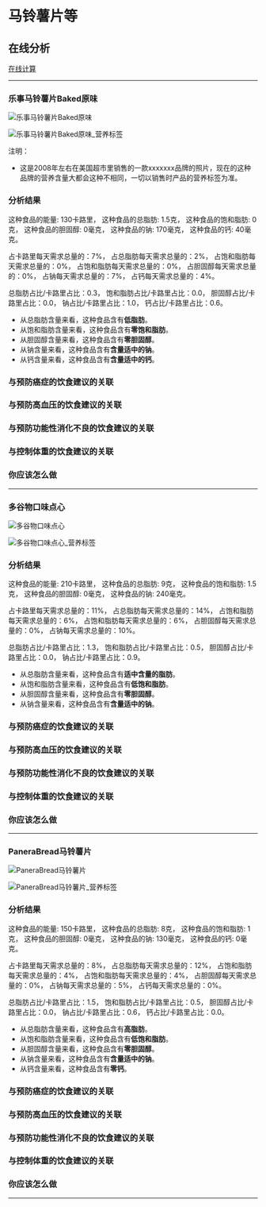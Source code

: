 # 马铃薯片等

## 在线分析

[在线计算](https://jsfiddle.net/quanbinn/f6y5jb8p/)

--------------------

### 乐事马铃薯片Baked原味

![乐事马铃薯片Baked原味](/images/加工食品的分析/马铃薯片等/乐事马铃薯片Baked原味.jpg)

![乐事马铃薯片Baked原味_营养标签](/images/加工食品的分析/马铃薯片等/乐事马铃薯片Baked原味_营养标签.jpg)

注明：

- 这是2008年左右在美国超市里销售的一款xxxxxxx品牌的照片，现在的这种品牌的营养含量大都会这种不相同，一切以销售时产品的营养标签为准。

### 分析结果

这种食品的能量: 130卡路里， 这种食品的总脂肪: 1.5克， 这种食品的饱和脂肪: 0克， 这种食品的胆固醇: 0毫克， 这种食品的钠: 170毫克， 这种食品的钙: 40毫克。

占卡路里每天需求总量的：7%， 占总脂肪每天需求总量的：2%， 占饱和脂肪每天需求总量的：0%， 占饱和脂肪每天需求总量的：0%， 占胆固醇每天需求总量的：0%， 占钠每天需求总量的：7%， 占钙每天需求总量的：4%。

总脂肪占比/卡路里占比：0.3， 饱和脂肪占比/卡路里占比：0.0， 胆固醇占比/卡路里占比：0.0， 钠占比/卡路里占比：1.0， 钙占比/卡路里占比：0.6。

- 从总脂肪含量来看，这种食品含有**低脂肪**。
- 从饱和脂肪含量来看，这种食品含有**零饱和脂肪**。
- 从胆固醇含量来看，这种食品含有**零胆固醇**。
- 从钠含量来看，这种食品含有**含量适中的钠**。
- 从钙含量来看，这种食品含有**含量适中的钙**。

### 与预防癌症的饮食建议的关联

### 与预防高血压的饮食建议的关联

### 与预防功能性消化不良的饮食建议的关联

### 与控制体重的饮食建议的关联

### 你应该怎么做

---------------------

### 多谷物口味点心

![多谷物口味点心](/images/加工食品的分析/马铃薯片等/多谷物口味点心.jpg)

![多谷物口味点心_营养标签](/images/加工食品的分析/马铃薯片等/多谷物口味点心_营养标签.jpg)

### 分析结果

这种食品的能量: 210卡路里， 这种食品的总脂肪: 9克， 这种食品的饱和脂肪: 1.5克， 这种食品的胆固醇: 0毫克， 这种食品的钠: 240毫克。

占卡路里每天需求总量的：11%， 占总脂肪每天需求总量的：14%， 占饱和脂肪每天需求总量的：6%， 占饱和脂肪每天需求总量的：6%， 占胆固醇每天需求总量的：0%， 占钠每天需求总量的：10%。

总脂肪占比/卡路里占比：1.3， 饱和脂肪占比/卡路里占比：0.5， 胆固醇占比/卡路里占比：0.0， 钠占比/卡路里占比：0.9。

- 从总脂肪含量来看，这种食品含有**适中含量的脂肪**。
- 从饱和脂肪含量来看，这种食品含有**低饱和脂肪**。
- 从胆固醇含量来看，这种食品含有**零胆固醇**。
- 从钠含量来看，这种食品含有**含量适中的钠**。

### 与预防癌症的饮食建议的关联

### 与预防高血压的饮食建议的关联

### 与预防功能性消化不良的饮食建议的关联

### 与控制体重的饮食建议的关联

### 你应该怎么做

---------------------

### PaneraBread马铃薯片

![PaneraBread马铃薯片](/images/加工食品的分析/马铃薯片等/PaneraBread马铃薯片.jpg)

![PaneraBread马铃薯片_营养标签](/images/加工食品的分析/马铃薯片等/PaneraBread马铃薯片_营养标签.jpg)

### 分析结果

这种食品的能量: 150卡路里， 这种食品的总脂肪: 8克， 这种食品的饱和脂肪: 1克， 这种食品的胆固醇: 0毫克， 这种食品的钠: 130毫克， 这种食品的钙: 0毫克。

占卡路里每天需求总量的：8%， 占总脂肪每天需求总量的：12%， 占饱和脂肪每天需求总量的：4%， 占饱和脂肪每天需求总量的：4%， 占胆固醇每天需求总量的：0%， 占钠每天需求总量的：5%， 占钙每天需求总量的：0%。

总脂肪占比/卡路里占比：1.5， 饱和脂肪占比/卡路里占比：0.5， 胆固醇占比/卡路里占比：0.0， 钠占比/卡路里占比：0.6， 钙占比/卡路里占比：0.0。

- 从总脂肪含量来看，这种食品含有**高脂肪**。
- 从饱和脂肪含量来看，这种食品含有**低饱和脂肪**。
- 从胆固醇含量来看，这种食品含有**零胆固醇**。
- 从钠含量来看，这种食品含有**含量适中的钠**。
- 从钙含量来看，这种食品含有**零钙**。

### 与预防癌症的饮食建议的关联

### 与预防高血压的饮食建议的关联

### 与预防功能性消化不良的饮食建议的关联

### 与控制体重的饮食建议的关联

### 你应该怎么做

---------------------


